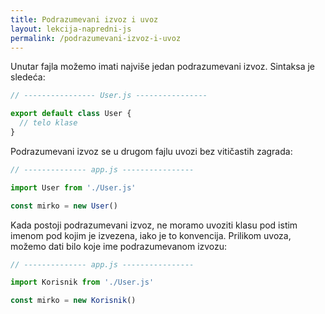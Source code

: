 ```yaml
---
title: Podrazumevani izvoz i uvoz
layout: lekcija-napredni-js
permalink: /podrazumevani-izvoz-i-uvoz
---
```


Unutar fajla možemo imati najviše jedan podrazumevani izvoz. Sintaksa je sledeća:

```js
// ---------------- User.js ----------------

export default class User {
  // telo klase
}
```

Podrazumevani izvoz se u drugom fajlu uvozi bez vitičastih zagrada:

```js
// -------------- app.js ----------------

import User from './User.js'

const mirko = new User()
```

Kada postoji podrazumevani izvoz, ne moramo uvoziti klasu pod istim imenom pod kojim je izvezena, iako je to konvencija. Prilikom uvoza, možemo dati bilo koje ime podrazumevanom izvozu:

```js
// -------------- app.js ----------------

import Korisnik from './User.js'

const mirko = new Korisnik()
```
